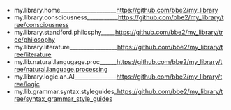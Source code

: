 - my.library.home____________________https://github.com/bbe2/my_library  
- my.library.consciousness___________https://github.com/bbe2/my_library/tree/consciousness  
- my.library.standford.philosphy_____https://github.com/bbe2/my_library/tree/philosophy  
- my.library.literature_________________https://github.com/bbe2/my_library/tree/literature  
- my.lib.natural.langugage.proc______https://github.com/bbe2/my_library/tree/natural.language.processing  
- my.library.logic.an.AI_______________https://github.com/bbe2/my_library/tree/logic  
- my.lib.grammar.syntax.styleguides_https://github.com/bbe2/my_library/tree/syntax_grammar_style_guides  

